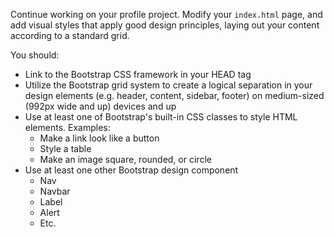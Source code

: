 Continue working on your profile project. Modify your `index.html` page, and add visual styles that apply good design principles, laying out your content according to a standard grid.

You should:

- Link to the Bootstrap CSS framework in your HEAD tag
- Utilize the Bootstrap grid system to create a logical separation in your design elements (e.g. header, content, sidebar, footer) on medium-sized (992px wide and up) devices and up
- Use at least one of Bootstrap's built-in CSS classes to style HTML elements. Examples:
  - Make a link look like a button
  - Style a table
  - Make an image square, rounded, or circle
- Use at least one other Bootstrap design component
  - Nav
  - Navbar
  - Label
  - Alert
  - Etc.

